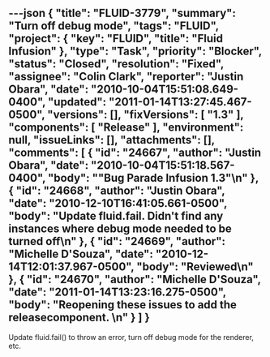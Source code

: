 ---json
{
  "title": "FLUID-3779",
  "summary": "Turn off debug mode",
  "tags": "FLUID",
  "project": {
    "key": "FLUID",
    "title": "Fluid Infusion"
  },
  "type": "Task",
  "priority": "Blocker",
  "status": "Closed",
  "resolution": "Fixed",
  "assignee": "Colin Clark",
  "reporter": "Justin Obara",
  "date": "2010-10-04T15:51:08.649-0400",
  "updated": "2011-01-14T13:27:45.467-0500",
  "versions": [],
  "fixVersions": [
    "1.3"
  ],
  "components": [
    "Release"
  ],
  "environment": null,
  "issueLinks": [],
  "attachments": [],
  "comments": [
    {
      "id": "24667",
      "author": "Justin Obara",
      "date": "2010-10-04T15:51:18.567-0400",
      "body": "\"Bug Parade Infusion 1.3\"\n"
    },
    {
      "id": "24668",
      "author": "Justin Obara",
      "date": "2010-12-10T16:41:05.661-0500",
      "body": "Update fluid.fail. Didn't find any instances where debug mode needed to be turned off\n"
    },
    {
      "id": "24669",
      "author": "Michelle D'Souza",
      "date": "2010-12-14T12:01:37.967-0500",
      "body": "Reviewed\n"
    },
    {
      "id": "24670",
      "author": "Michelle D'Souza",
      "date": "2011-01-14T13:23:16.275-0500",
      "body": "Reopening these issues to add the releasecomponent.&#x20;\n"
    }
  ]
}
---
Update fluid.fail() to throw an error, turn off debug mode for the renderer, etc.

        